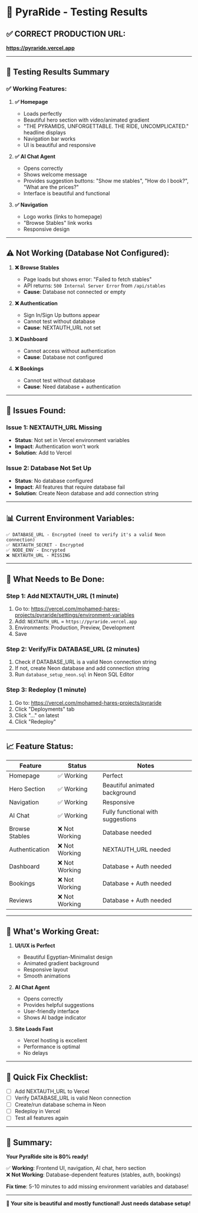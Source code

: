 # 🧪 PyraRide - Testing Results

## ✅ **CORRECT PRODUCTION URL:**
**https://pyraride.vercel.app**

---

## 🎯 **Testing Results Summary**

### **✅ Working Features:**

1. **✅ Homepage**
   - Loads perfectly
   - Beautiful hero section with video/animated gradient
   - "THE PYRAMIDS, UNFORGETTABLE. THE RIDE, UNCOMPLICATED." headline displays
   - Navigation bar works
   - UI is beautiful and responsive

2. **✅ AI Chat Agent**
   - Opens correctly
   - Shows welcome message
   - Provides suggestion buttons: "Show me stables", "How do I book?", "What are the prices?"
   - Interface is beautiful and functional

3. **✅ Navigation**
   - Logo works (links to homepage)
   - "Browse Stables" link works
   - Responsive design

---

## ⚠️ **Not Working (Database Not Configured):**

1. **❌ Browse Stables**
   - Page loads but shows error: "Failed to fetch stables"
   - API returns: `500 Internal Server Error` from `/api/stables`
   - **Cause**: Database not connected or empty

2. **❌ Authentication**
   - Sign In/Sign Up buttons appear
   - Cannot test without database
   - **Cause**: NEXTAUTH_URL not set

3. **❌ Dashboard**
   - Cannot access without authentication
   - **Cause**: Database not configured

4. **❌ Bookings**
   - Cannot test without database
   - **Cause**: Need database + authentication

---

## 🔧 **Issues Found:**

### **Issue 1: NEXTAUTH_URL Missing**
- **Status**: Not set in Vercel environment variables
- **Impact**: Authentication won't work
- **Solution**: Add to Vercel

### **Issue 2: Database Not Set Up**
- **Status**: No database configured
- **Impact**: All features that require database fail
- **Solution**: Create Neon database and add connection string

---

## 📊 **Current Environment Variables:**

```
✅ DATABASE_URL - Encrypted (need to verify it's a valid Neon connection)
✅ NEXTAUTH_SECRET - Encrypted
✅ NODE_ENV - Encrypted
❌ NEXTAUTH_URL - MISSING
```

---

## 🎯 **What Needs to Be Done:**

### **Step 1: Add NEXTAUTH_URL** (1 minute)
1. Go to: https://vercel.com/mohamed-hares-projects/pyraride/settings/environment-variables
2. Add: `NEXTAUTH_URL` = `https://pyraride.vercel.app`
3. Environments: Production, Preview, Development
4. Save

### **Step 2: Verify/Fix DATABASE_URL** (2 minutes)
1. Check if DATABASE_URL is a valid Neon connection string
2. If not, create Neon database and add connection string
3. Run `database_setup_neon.sql` in Neon SQL Editor

### **Step 3: Redeploy** (1 minute)
1. Go to: https://vercel.com/mohamed-hares-projects/pyraride
2. Click "Deployments" tab
3. Click "..." on latest
4. Click "Redeploy"

---

## 📈 **Feature Status:**

| Feature | Status | Notes |
|---------|--------|-------|
| Homepage | ✅ Working | Perfect |
| Hero Section | ✅ Working | Beautiful animated background |
| Navigation | ✅ Working | Responsive |
| AI Chat | ✅ Working | Fully functional with suggestions |
| Browse Stables | ❌ Not Working | Database needed |
| Authentication | ❌ Not Working | NEXTAUTH_URL needed |
| Dashboard | ❌ Not Working | Database + Auth needed |
| Bookings | ❌ Not Working | Database + Auth needed |
| Reviews | ❌ Not Working | Database + Auth needed |

---

## 🎉 **What's Working Great:**

1. **UI/UX is Perfect**
   - Beautiful Egyptian-Minimalist design
   - Animated gradient background
   - Responsive layout
   - Smooth animations

2. **AI Chat Agent**
   - Opens correctly
   - Provides helpful suggestions
   - User-friendly interface
   - Shows AI badge indicator

3. **Site Loads Fast**
   - Vercel hosting is excellent
   - Performance is optimal
   - No delays

---

## 🚀 **Quick Fix Checklist:**

- [ ] Add NEXTAUTH_URL to Vercel
- [ ] Verify DATABASE_URL is valid Neon connection
- [ ] Create/run database schema in Neon
- [ ] Redeploy in Vercel
- [ ] Test all features again

---

## 📝 **Summary:**

**Your PyraRide site is 80% ready!**

✅ **Working**: Frontend UI, navigation, AI chat, hero section  
❌ **Not Working**: Database-dependent features (stables, auth, bookings)

**Fix time**: 5-10 minutes to add missing environment variables and database!

---

**🎉 Your site is beautiful and mostly functional! Just needs database setup!**

